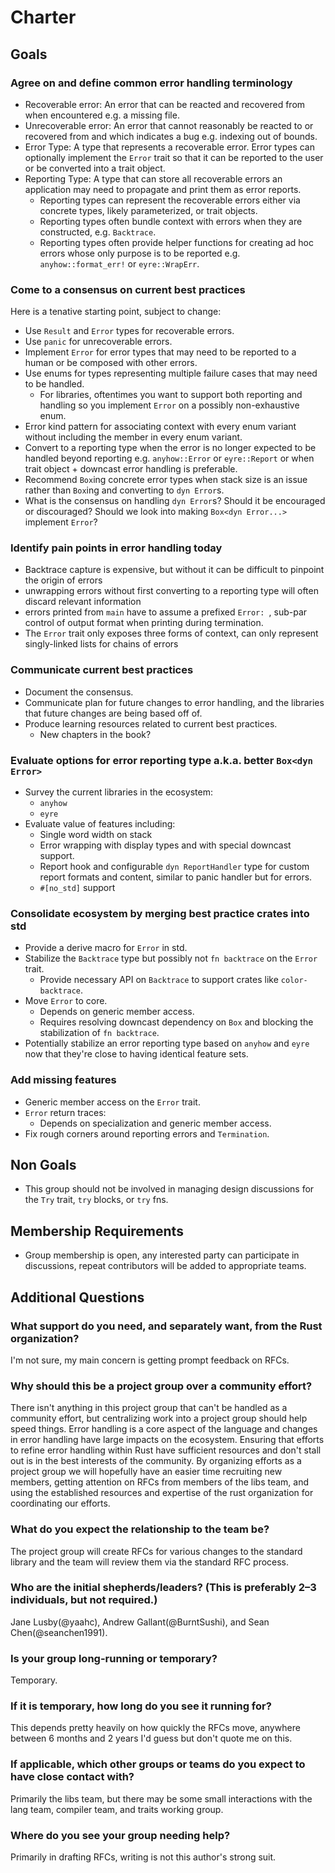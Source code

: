 # Charter
[charter]: #charter

## Goals

### Agree on and define common error handling terminology

- Recoverable error: An error that can be reacted and recovered from when encountered e.g. a missing file.
- Unrecoverable error: An error that cannot reasonably be reacted to or recovered from and which indicates a bug e.g. indexing out of bounds.
- Error Type: A type that represents a recoverable error. Error types can optionally implement the `Error` trait so that it can be reported to the user or be converted into a trait object.
- Reporting Type: A type that can store all recoverable errors an application may need to propagate and print them as error reports.
    - Reporting types can represent the recoverable errors either via concrete types, likely parameterized, or trait objects.
    - Reporting types often bundle context with errors when they are constructed, e.g. `Backtrace`.
    - Reporting types often provide helper functions for creating ad hoc errors whose only purpose is to be reported e.g. `anyhow::format_err!` or `eyre::WrapErr`.

### Come to a consensus on current best practices

Here is a tenative starting point, subject to change:

- Use `Result` and `Error` types for recoverable errors.
- Use `panic` for unrecoverable errors.
- Implement `Error` for error types that may need to be reported to a human or be composed with other errors.
- Use enums for types representing multiple failure cases that may need to be handled.
    - For libraries, oftentimes you want to support both reporting and handling so you implement `Error` on a possibly non-exhaustive enum.
- Error kind pattern for associating context with every enum variant without including the member in every enum variant.
- Convert to a reporting type when the error is no longer expected to be handled beyond reporting e.g. `anyhow::Error` or `eyre::Report` or when trait object + downcast error handling is preferable.
- Recommend `Box`ing concrete error types when stack size is an issue rather than `Box`ing and converting to `dyn Error`s.
- What is the consensus on handling `dyn Error`s? Should it be encouraged or discouraged? Should we look into making `Box<dyn Error...>` implement `Error`?


### Identify pain points in error handling today

- Backtrace capture is expensive, but without it can be difficult to pinpoint the origin of errors
- unwrapping errors without first converting to a reporting type will often discard relevant information
- errors printed from `main` have to assume a prefixed `Error: `, sub-par control of output format when printing during termination.
- The `Error` trait only exposes three forms of context, can only represent singly-linked lists for chains of errors

### Communicate current best practices

- Document the consensus.
- Communicate plan for future changes to error handling, and the libraries that future changes are being based off of.
- Produce learning resources related to current best practices.
    - New chapters in the book?

### Evaluate options for error reporting type a.k.a. better `Box<dyn Error>`

- Survey the current libraries in the ecosystem:
    - `anyhow`
    - `eyre`
- Evaluate value of features including:
    - Single word width on stack
    - Error wrapping with display types and with special downcast support.
    - Report hook and configurable `dyn ReportHandler` type for custom report formats and content, similar to panic handler but for errors.
    - `#[no_std]` support

### Consolidate ecosystem by merging best practice crates into std

- Provide a derive macro for `Error` in std.
- Stabilize the `Backtrace` type but possibly not `fn backtrace` on the `Error` trait.
    - Provide necessary API on `Backtrace` to support crates like `color-backtrace`.
- Move `Error` to core.
    - Depends on generic member access.
    - Requires resolving downcast dependency on `Box` and blocking the stabilization of `fn backtrace`.
- Potentially stabilize an error reporting type based on `anyhow` and `eyre` now that they're close to having identical feature sets.

### Add missing features

- Generic member access on the `Error` trait.
- `Error` return traces:
    - Depends on specialization and generic member access.
- Fix rough corners around reporting errors and `Termination`.

## Non Goals

- This group should not be involved in managing design discussions for the `Try` trait, `try` blocks, or `try` fns.

## Membership Requirements

- Group membership is open, any interested party can participate in discussions, repeat contributors will be added to appropriate teams.

## Additional Questions

### What support do you need, and separately want, from the Rust organization?

I'm not sure, my main concern is getting prompt feedback on RFCs.

### Why should this be a project group over a community effort?

There isn't anything in this project group that can't be handled as a
community effort, but centralizing work into a project group should help
speed things. Error handling is a core aspect of the language and changes in
error handling have large impacts on the ecosystem. Ensuring that efforts to
refine error handling within Rust have sufficient resources and don't stall
out is in the best interests of the community. By organizing efforts as a
project group we will hopefully have an easier time recruiting new members,
getting attention on RFCs from members of the libs team, and using the
established resources and expertise of the rust organization for coordinating
our efforts.

### What do you expect the relationship to the team be?

The project group will create RFCs for various changes to the standard library and the team will review them via the standard RFC process.

### Who are the initial shepherds/leaders? (This is preferably 2–3 individuals, but not required.)

Jane Lusby(@yaahc), Andrew Gallant(@BurntSushi), and Sean Chen(@seanchen1991).

### Is your group long-running or temporary?

Temporary.

### If it is temporary, how long do you see it running for?

This depends pretty heavily on how quickly the RFCs move, anywhere between 6 months and 2 years I'd guess but don't quote me on this.

### If applicable, which other groups or teams do you expect to have close contact with?

Primarily the libs team, but there may be some small interactions with the lang team, compiler team, and traits working group.

### Where do you see your group needing help?

Primarily in drafting RFCs, writing is not this author's strong suit.
